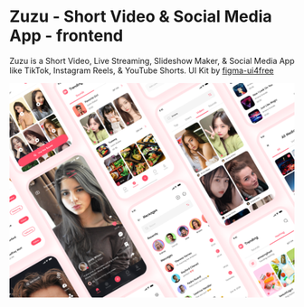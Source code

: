 # Zuzu - Short Video & Social Media App - frontend

Zuzu is a Short Video, Live Streaming, Slideshow Maker, & Social Media App like TikTok, Instagram Reels, & YouTube Shorts. UI Kit by [figma-ui4free](https://figmaui4free.com/zuzu-short-video-social-media-app-ui-kit/)

![zuzu preview](public/zuzu-preview.png)